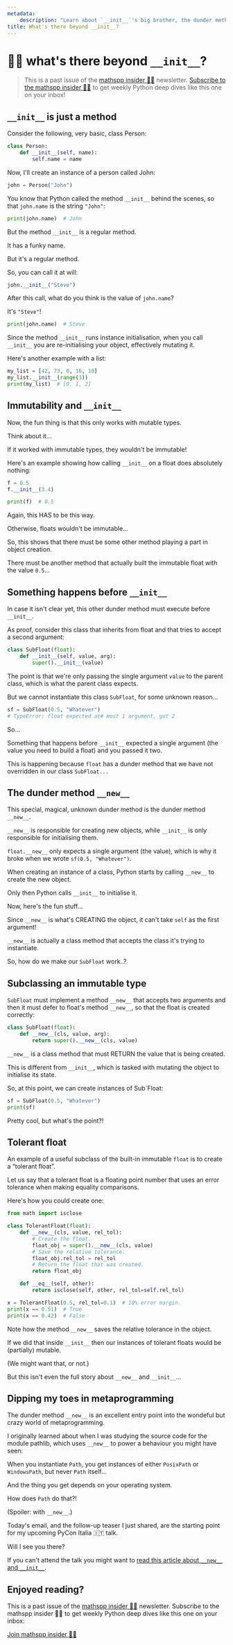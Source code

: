```yaml
---
metadata:
    description: "Learn about `__init__`'s big brother, the dunder method `__new__`, in this sample of the mathspp insider weekly newsletter."
title: What's there beyond __init__?
---
```


# 🐍🚀 what's there beyond `__init__`?

 > This is a past issue of the [mathspp insider 🐍🚀](/insider) newsletter. [Subscribe to the mathspp insider 🐍🚀](/insider#subscribe) to get weekly Python deep dives like this one on your inbox!

## `__init__` is just a method

Consider the following, very basic, class Person:

```py
class Person:
    def __init__(self, name):
        self.name = name
```

Now, I'll create an instance of a person called John:

```py
john = Person("John")
```

You know that Python called the method `__init__` behind the scenes, so that `john.name` is the string `"John"`:

```py
print(john.name)  # John
```

But the method `__init__` is a regular method.

It has a funky name.

But it's a regular method.

So, you can call it at will:

```py
john.__init__("Steve")
```

After this call, what do you think is the value of `john.name`?

It's `"Steve"`!

```py
print(john.name)  # Steve
```

Since the method `__init__` runs instance initialisation, when you call `__init__` you are re-initialising your object, effectively mutating it.

Here's another example with a list:

```py
my_list = [42, 73, 0, 16, 10]
my_list.__init__(range(3))
print(my_list)  # [0, 1, 2]
```

## Immutability and `__init__`

Now, the fun thing is that this only works with mutable types.

Think about it...

If it worked with immutable types, they wouldn't be immutable!

Here's an example showing how calling `__init__` on a float does absolutely nothing:

```py
f = 0.5
f.__init__(3.4)

print(f)  # 0.5
```

Again, this HAS to be this way.

Otherwise, floats wouldn't be immutable...

So, this shows that there must be some other method playing a part in object creation.

There must be another method that actually built the immutable float with the value `0.5`...

## Something happens before `__init__`

In case it isn't clear yet, this other dunder method must execute before `__init__`.

As proof, consider this class that inherits from float and that tries to accept a second argument:

```py
class SubFloat(float):
    def __init__(self, value, arg):
        super().__init__(value)
```

The point is that we're only passing the single argument `value` to the parent class, which is what the parent class expects.

But we cannot instantiate this class `SubFloat`, for some unknown reason...

```py
sf = SubFloat(0.5, "Whatever")
# TypeError: float expected at# most 1 argument, got 2
```

So...

Something that happens before `__init__` expected a single argument (the value you need to build a float) and you passed it two.

This is happening because `float` has a dunder method that we have not overridden in our class `SubFloat...`

## The dunder method `__new__`

This special, magical, unknown dunder method is the dunder method `__new__`.

`__new__` is responsible for creating new objects, while `__init__` is only responsible for initialising them.

`float.__new__` only expects a single argument (the value), which is why it broke when we wrote `sf(0.5, "Whatever")`.

When creating an instance of a class, Python starts by calling `__new__` to create the new object.

Only then Python calls `__init__` to initialise it.

Now, here's the fun stuff...

Since `__new__` is what's CREATING the object, it can't take `self` as the first argument!

`__new__` is actually a class method that accepts the class it's trying to instantiate.

So, how do we make our `SubFloat` work..?

## Subclassing an immutable type

`SubFloat` must implement a method `__new__` that accepts two arguments and then it must defer to float's method `__new__`, so that the float is created correctly:

```py
class SubFloat(float):
    def __new__(cls, value, arg):
        return super().__new__(cls, value)
```

`__new__` is a class method that must RETURN the value that is being created.

This is different from `__init__`, which is tasked with mutating the object to initialise its state.

So, at this point, we can create instances of Sub`Float:

```py
sf = SubFloat(0.5, "Whatever")
print(sf)
```

Pretty cool, but what's the point?!

## Tolerant float

An example of a useful subclass of the built-in immutable `float` is to create a “tolerant float”.

Let us say that a tolerant float is a floating point number that uses an error tolerance when making equality comparisons.

Here's how you could create one:

```py
from math import isclose

class TolerantFloat(float):
    def __new__(cls, value, rel_tol):
        # Create the float.
        float_obj = super().__new__(cls, value)
        # Save the relative tolerance.
        float_obj.rel_tol = rel_tol
        # Return the float that was created.
        return float_obj

    def __eq__(self, other):
        return isclose(self, other, rel_tol=self.rel_tol)

x = TolerantFloat(0.5, rel_tol=0.1)  # 10% error margin.
print(x == 0.51)  # True
print(x == 0.42)  # False
```

Note how the method `__new__` saves the relative tolerance in the object.

If we did that inside `__init__` then our instances of tolerant floats would be (partially) mutable.

(We might want that, or not.)

But this isn't even the full story about `__new__` and `__init__`...

## Dipping my toes in metaprogramming

The dunder method `__new__` is an excellent entry point into the wondeful but crazy world of metaprogramming.

I originally learned about when I was studying the source code for the module pathlib, which uses `__new__` to power a behaviour you might have seen:

When you instantiate `Path`, you get instances of either `PosixPath` or `WindowsPath`, but never `Path` itself...

And the thing you get depends on your operating system.

How does `Path` do that?!

(Spoiler: with `__new__`.)

Today's email, and the follow-up teaser I just shared, are the starting point for my upcoming PyCon Italia 🇮🇹 talk.

Will I see you there?

If you can't attend the talk you might want to [read this article about `__new__` and `__init__`](https://mathspp.com/blog/customising-object-creation-with-__new__).

## Enjoyed reading?

This is a past issue of the [mathspp insider 🐍🚀](/insider) newsletter.
Subscribe to the mathspp insider 🐍🚀 to get weekly Python deep dives like this one on your inbox:

[Join mathspp insider 🐍🚀](/insider?classes=btn,btn-lg,btn-center#subscribe)
